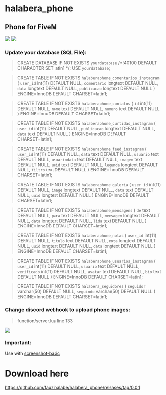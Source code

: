 # halabera_phone
## Phone for FiveM 

![](https://cdn.discordapp.com/attachments/845876205415956490/891339855559266354/unknown.png)
![](https://cdn.discordapp.com/attachments/845876205415956490/891339968205688852/unknown.png)

### Update your database (SQL File): 
>CREATE DATABASE IF NOT EXISTS `yourdatabase` /*!40100 DEFAULT CHARACTER SET latin1 */;
USE `yourdatabase`;

>CREATE TABLE IF NOT EXISTS `halaberaphone_comentarios_instagram` (
  `user_id` int(11) DEFAULT NULL,
  `comentario` longtext DEFAULT NULL,
  `data` longtext DEFAULT NULL,
  `publicacao` longtext DEFAULT NULL
>) ENGINE=InnoDB DEFAULT CHARSET=latin1;


>CREATE TABLE IF NOT EXISTS `halaberaphone_contatos` (
  `id` int(11) DEFAULT NULL,
  `nome` text DEFAULT NULL,
  `numero` text DEFAULT NULL
>) ENGINE=InnoDB DEFAULT CHARSET=latin1;


>CREATE TABLE IF NOT EXISTS `halaberaphone_curtidas_instagram` (
  `user_id` int(11) DEFAULT NULL,
  `publicacao` longtext DEFAULT NULL,
  `data` text DEFAULT NULL
>) ENGINE=InnoDB DEFAULT CHARSET=latin1;


>CREATE TABLE IF NOT EXISTS `halaberaphone_feed_instagram` (
  `user_id` int(11) DEFAULT NULL,
  `data` text DEFAULT NULL,
  `usuario` text DEFAULT NULL,
  `usuariodata` text DEFAULT NULL,
  `imagem` text DEFAULT NULL,
  `uuid` text DEFAULT NULL,
  `legenda` longtext DEFAULT NULL,
  `filtro` text DEFAULT NULL
>) ENGINE=InnoDB DEFAULT CHARSET=latin1;


>CREATE TABLE IF NOT EXISTS `halaberaphone_galeria` (
  `user_id` int(11) DEFAULT NULL,
  `image` longtext DEFAULT NULL,
  `data` text DEFAULT NULL,
  `uuid` longtext DEFAULT NULL
>) ENGINE=InnoDB DEFAULT CHARSET=latin1;


>CREATE TABLE IF NOT EXISTS `halaberaphone_mensagens` (
  `de` text DEFAULT NULL,
  `para` text DEFAULT NULL,
  `mensagem` longtext DEFAULT NULL,
  `data` longtext DEFAULT NULL,
  `lida` text DEFAULT NULL
>) ENGINE=InnoDB DEFAULT CHARSET=latin1;


>CREATE TABLE IF NOT EXISTS `halaberaphone_notas` (
  `user_id` int(11) DEFAULT NULL,
  `titulo` text DEFAULT NULL,
  `nota` longtext DEFAULT NULL,
  `uuid` longtext DEFAULT NULL,
  `data` longtext DEFAULT NULL
>) ENGINE=InnoDB DEFAULT CHARSET=latin1;


>CREATE TABLE IF NOT EXISTS `halaberaphone_usuarios_instagram` (
  `user_id` int(11) DEFAULT NULL,
  `usuario` text DEFAULT NULL,
  `verificado` int(11) DEFAULT NULL,
  `avatar` text DEFAULT NULL,
  `bio` text DEFAULT NULL
>) ENGINE=InnoDB DEFAULT CHARSET=latin1;


>CREATE TABLE IF NOT EXISTS `halabera_seguidores` (
  `seguidor` varchar(50) DEFAULT NULL,
  `seguindo` varchar(50) DEFAULT NULL
>) ENGINE=InnoDB DEFAULT CHARSET=latin1;

### Change discord webhook to upload phone images:
>function/server.lua line 133 


![](https://media.giphy.com/media/l0amJzVHIAfl7jMDos/giphy.gif?cid=ecf05e47b690yt44utur1mtctup5iixr3nfq3khcp4aendrn&rid=giphy.gif&ct=g)

### Important:
Use with [screenshot-basic](https://github.com/citizenfx/screenshot-basic)

# Download here
https://github.com/fauzihalabe/halabera_phone/releases/tag/0.0.1
